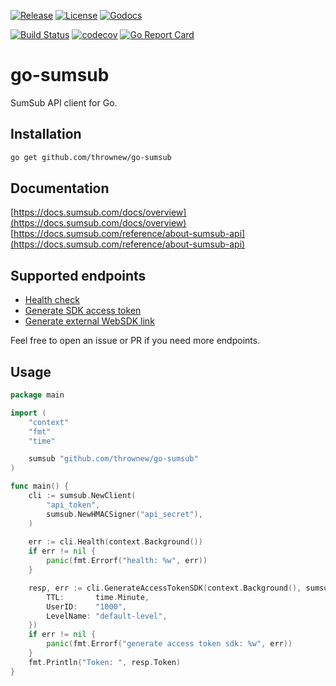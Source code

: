 [![Release](https://img.shields.io/github/release/thrownew/go-sumsub.svg)](https://github.com/thrownew/go-sumsub/releases/latest)
[![License](https://img.shields.io/github/license/thrownew/go-sumsub.svg)](https://raw.githubusercontent.com/thrownew/go-sumsub/master/LICENSE)
[![Godocs](https://img.shields.io/badge/godoc-reference-blue.svg)](https://godoc.org/github.com/thrownew/go-sumsub)

[![Build Status](https://github.com/thrownew/go-sumsub/workflows/CI/badge.svg)](https://github.com/thrownew/go-sumsub/actions)
[![codecov](https://codecov.io/gh/thrownew/go-sumsub/branch/master/graph/badge.svg)](https://codecov.io/gh/thrownew/go-sumsub)
[![Go Report Card](https://goreportcard.com/badge/github.com/thrownew/go-sumsub)](https://goreportcard.com/report/github.com/thrownew/go-sumsub)

# go-sumsub

SumSub API client for Go.

## Installation

```bash
go get github.com/thrownew/go-sumsub
```

## Documentation

[https://docs.sumsub.com/docs/overview](https://docs.sumsub.com/docs/overview)
[https://docs.sumsub.com/reference/about-sumsub-api](https://docs.sumsub.com/reference/about-sumsub-api)

## Supported endpoints
- [Health check](https://docs.sumsub.com/reference/review-api-health)
- [Generate SDK access token](https://docs.sumsub.com/reference/generate-access-token)
- [Generate external WebSDK link](https://docs.sumsub.com/reference/generate-websdk-external-link)

Feel free to open an issue or PR if you need more endpoints.

## Usage

```go
package main

import (
    "context"
    "fmt"
    "time"

	sumsub "github.com/thrownew/go-sumsub"
)

func main() {
	cli := sumsub.NewClient(
		"api_token",
		sumsub.NewHMACSigner("api_secret"),
	)
	
	err := cli.Health(context.Background())
	if err != nil {
		panic(fmt.Errorf("health: %w", err))
	}

	resp, err := cli.GenerateAccessTokenSDK(context.Background(), sumsub.GenerateAccessTokenSDKRequest{
		TTL:       time.Minute,
		UserID:    "1000",
		LevelName: "default-level",
	})
	if err != nil {
		panic(fmt.Errorf("generate access token sdk: %w", err))
	}
	fmt.Println("Token: ", resp.Token)
}
```